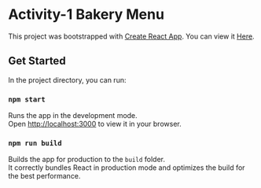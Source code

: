 # Activity-1 Bakery Menu
This project was bootstrapped with [Create React App](https://github.com/facebook/create-react-app).
You can view it [Here](https://affectionate-davinci-0f15d9.netlify.app/).

## Get Started

In the project directory, you can run:

### `npm start`

Runs the app in the development mode.\
Open [http://localhost:3000](http://localhost:3000) to view it in your browser.


### `npm run build`

Builds the app for production to the `build` folder.\
It correctly bundles React in production mode and optimizes the build for the best performance.
